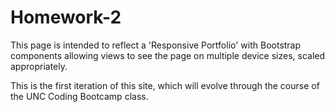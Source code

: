 # Homework-2

This page is intended to reflect a 'Responsive Portfolio' with Bootstrap components allowing views to see the page on multiple device sizes, scaled appropriately.

This is the first iteration of this site, which will evolve through the course of the UNC Coding Bootcamp class.